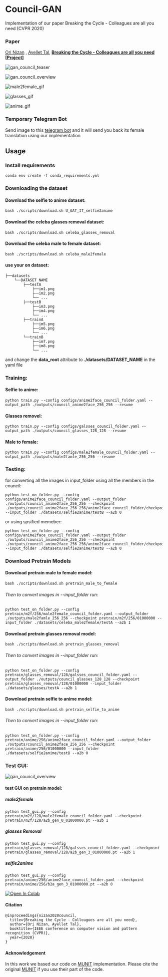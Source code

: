 # Council-GAN
Implementation of our paper Breaking the Cycle - Colleagues are all you need (CVPR 2020)
### Paper
[Ori Nizan](https://onr.github.io/) , [Ayellet Tal](http://webee.technion.ac.il/~ayellet/),
**[Breaking the Cycle - Colleagues are all you need](http://openaccess.thecvf.com/content_CVPR_2020/html/Nizan_Breaking_the_Cycle_-_Colleagues_Are_All_You_Need_CVPR_2020_paper.html "Breaking the cycle -- Colleagues are all you need")**
**[[Project](https://onr.github.io/Council_web/)]**

![gan_council_teaser](/images/paper_teaser_small.png)

![gan_council_overview](/images/gan_council_overview.png)

![male2female_gif](/images/m2f_gif.gif)

![glasses_gif](/images/glasses_gif.gif)

![anime_gif](/images/anime_gif.gif)

### Temporary Telegram Bot
Send image to this [telegram bot](https://t.me/Council_GAN_bot) and it will send you back its female translation using our implementation


## Usage
### Install requirements

    conda env create -f conda_requirements.yml

### Downloading the dataset
#### Download the selfie to anime dataset:

    bash ./scripts/download.sh U_GAT_IT_selfie2anime

#### Download the celeba glasses removal dataset:

    bash ./scripts/download.sh celeba_glasses_removal

#### Download the celeba male to female dataset:

    bash ./scripts/download.sh celeba_male2female
#### use your on dataset:
```
├──datasets
    └──DATASET_NAME
        ├──testA
            ├──im1.png
            ├──im2.png
            └── ...
        ├──testB
            ├──im3.png
            ├──im4.png
            └── ...
        ├──trainA
            ├──im5.png
            ├──im6.png
            └── ...
        └──trainB
            ├──im7.png
            ├──im8.png
            └── ...
```
and change the **data_root** attribute to **./datasets/DATASET_NAME** in the yaml file

### Training:
#### Selfie to anime:
    python train.py --config configs/anime2face_council_folder.yaml --output_path ./outputs/council_anime2face_256_256 --resume

#### Glasses removel:
    python train.py --config configs/galsses_council_folder.yaml --output_path ./outputs/council_glasses_128_128 --resume

#### Male to female:
    python train.py --config configs/male2female_council_folder.yaml --output_path ./outputs/male2famle_256_256 --resume


### Testing:
for converting all the images in input_folder using all the members in the council:

    python test_on_folder.py --config configs/anime2face_council_folder.yaml --output_folder ./outputs/council_anime2face_256_256 --checkpoint ./outputs/council_anime2face_256_256/anime2face_council_folder/checkpoints/01000000 --input_folder ./datasets/selfie2anime/testB --a2b 0

or using spsified memeber:

    python test_on_folder.py --config configs/anime2face_council_folder.yaml --output_folder ./outputs/council_anime2face_256_256 --checkpoint ./outputs/council_anime2face_256_256/anime2face_council_folder/checkpoints/b2a_gen_3_01000000.pt --input_folder ./datasets/selfie2anime/testB --a2b 0
 
### Download Pretrain Models

#### Download pretrain male to female model:

    bash ./scripts/download.sh pretrain_male_to_female
    
###### Then to convert images in --input_folder run:

    python test_on_folder.py --config pretrain/m2f/256/male2female_council_folder.yaml --output_folder ./outputs/male2famle_256_256 --checkpoint pretrain/m2f/256/01000000 --input_folder ./datasets/celeba_male2female/testA --a2b 1
    
#### Download pretrain glasses removal model:

    bash ./scripts/download.sh pretrain_glasses_removal
    
###### Then to convert images in --input_folder run:

    python test_on_folder.py --config pretrain/glasses_removal/128/galsses_council_folder.yaml --output_folder ./outputs/council_glasses_128_128 --checkpoint pretrain/glasses_removal/128/01000000 --input_folder ./datasets/glasses/testA --a2b 1
    
#### Download pretrain selfie to anime model:

    bash ./scripts/download.sh pretrain_selfie_to_anime
    
###### Then to convert images in --input_folder run:

    python test_on_folder.py --config pretrain/anime/256/anime2face_council_folder.yaml --output_folder ./outputs/council_anime2face_256_256 --checkpoint pretrain/anime/256/01000000 --input_folder ./datasets/selfie2anime/testB --a2b 0

### Test GUI:
![gan_council_overview](/images/test_gui.png)

#### test GUI on pretrain model:

##### male2female
    python test_gui.py --config pretrain/m2f/128/male2female_council_folder.yaml --checkpoint pretrain/m2f/128/a2b_gen_0_01000000.pt --a2b 1

##### glasses Removal
    python test_gui.py --config pretrain/glasses_removal/128/galsses_council_folder.yaml --checkpoint pretrain/glasses_removal/128/a2b_gen_3_01000000.pt --a2b 1
    
##### selfie2anime
    python test_gui.py --config pretrain/anime/256/anime2face_council_folder.yaml --checkpoint pretrain/anime/256/b2a_gen_3_01000000.pt --a2b 0
    
[![Open In Colab](https://colab.research.google.com/assets/colab-badge.svg)](https://colab.research.google.com/github/Onr/Council-GAN/blob/master/Council_gan_basic_inference.ipynb)

    
#### Citation
```
@inproceedings{nizan2020council,
  title={Breaking the Cycle - Colleagues are all you need},
  author={Ori Nizan, Ayellet Tal},
  booktitle={IEEE conference on computer vision and pattern recognition (CVPR)},
  year={2020}
}
```

#### Acknowledgement
In this work we based our code on [MUNIT](https://github.com/NVlabs/MUNIT) implementation.  Please cite the original [MUNIT](https://arxiv.org/abs/1804.04732) if you use  their part of the code.

